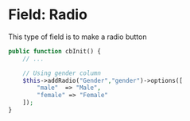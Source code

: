 # Field: Radio
This type of field is to make a radio button

```php
public function cbInit() {
    // ...

    // Using gender column
    $this->addRadio("Gender","gender")->options([
        "male"  => "Male",
        "female" => "Female"
    ]);
}
```